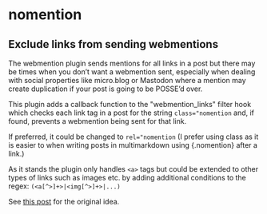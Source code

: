 # nomention
## Exclude links from sending webmentions

The webmention plugin sends mentions for all links in a post but there may be times when you don’t want a webmention sent, especially when dealing with social properties like micro.blog or Mastodon where a mention may create duplication if your post is going to be POSSE’d over.

This plugin adds a callback function to the "webmention_links" filter hook which checks each link tag in a post for the string `class="nomention` and, if found, prevents a webmention being sent for that link.

If preferred, it could be changed to `rel="nomention` (I prefer using class as it is easier to when writing posts in multimarkdown using {.nomention} after a link.)

As it stands the plugin only handles `<a>` tags but could be extended to other types of links such as images etc. by adding additional conditions to the regex: `(<a[^>]+>|<img[^>]+>|...)`
  
See [this post](https://colinwalker.blog/nomention/) for the original idea.
